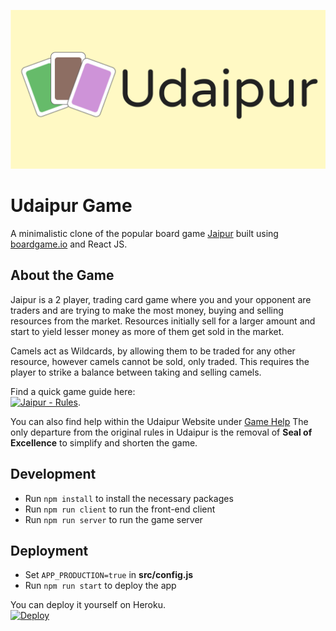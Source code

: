 ![Header](src/assets/UdaipurCover.png)
# Udaipur Game

A minimalistic clone of the popular board game [Jaipur](https://boardgamegeek.com/boardgame/54043/jaipur) built using  [boardgame.io](github.com/nicoldavis/boardgame.io) and React JS.

## About the Game
 
 Jaipur is a 2 player, trading card game where you and your opponent are traders and are trying to make the most money, buying and selling resources from the market. Resources initially sell for a larger amount and start to yield lesser money as more of them get sold in the market.

Camels act as Wildcards, by allowing them to be traded for any other resource, however camels cannot be sold, only traded. This requires the player to strike a balance between taking and selling camels.

Find a quick game guide here:   
[![Jaipur - Rules](https://img.youtube.com/vi/SD3g4gOf_N8/0.jpg)](https://www.youtube.com/watch?v=SD3g4gOf_N8).  

You can also find help within the Udaipur Website under [Game Help]()
The only departure from the original rules in Udaipur is the removal of **Seal of Excellence** to simplify and shorten the game.

## Development
 - Run `npm install` to install the necessary packages
 - Run `npm run client` to run the front-end client
 - Run `npm run server` to run the game server
 
## Deployment
 - Set `APP_PRODUCTION=true` in **src/config.js**
 - Run `npm run start` to deploy the app
 
 You can deploy it yourself on Heroku.  
 [![Deploy](https://www.herokucdn.com/deploy/button.svg)](https://heroku.com/deploy?template=https://github.com/skvrahul/udaipur-game/tree/deploy_heroku)


